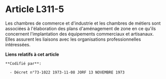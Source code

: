 # Article L311-5

Les chambres de commerce et d'industrie et les chambres de métiers sont associées à l'élaboration des plans d'aménagement de
zone en ce qu'ils concernent l'implantation des équipements commerciaux et artisanaux. Elles assurent les liaisons avec les
organisations professionnelles intéressées.

**Liens relatifs à cet article**

	**Codifié par**:

	  - Décret n°73-1022 1973-11-08 JORF 13 NOVEMBRE 1973
